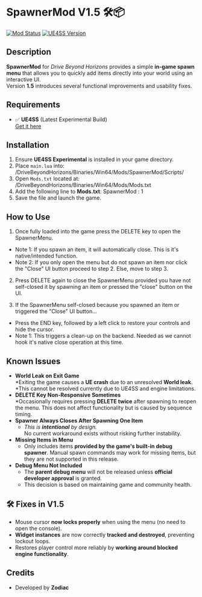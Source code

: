 # SpawnerMod V1.5 🛠️📦

[![Mod Status](https://img.shields.io/badge/status-active-brightgreen)](https://github.com/ZodiacLoneWolf/SpawnerMod)
[![UE4SS Version](https://img.shields.io/badge/UE4SS-experimental-blue)](https://github.com/UE4SS/UE4SS)

## Description

**SpawnerMod** for *Drive Beyond Horizons* provides a simple **in-game spawn menu** that allows you to quickly add items directly into your world using an interactive UI.  
Version **1.5** introduces several functional improvements and usability fixes.

## Requirements

- ✅ **UE4SS** (Latest Experimental Build)  
  [Get it here](https://github.com/UE4SS/UE4SS)

## Installation

1. Ensure **UE4SS Experimental** is installed in your game directory.
2. Place `main.lua` into: <YourGameDirectory>/DriveBeyondHorizons/Binaries/Win64/Mods/SpawnerMod/Scripts/
3. Open `Mods.txt` located at: <YourGameDirectory>/DriveBeyondHorizons/Binaries/Win64/Mods/Mods.txt
4. Add the following line to **Mods.txt**: SpawnerMod : 1
5. Save the file and launch the game.

## How to Use
1. Once fully loaded into the game press the DELETE key to open the SpawnerMenu. 

- Note 1: If you spawn an item, it will automatically close. This is it's native/intended function.
- Note 2: If you only open the menu but do not spawn an item nor click the "Close" UI button proceed to step 2. Else, move to step 3.

2. Press DELETE again to close the SpawnerMenu provided you have not self-closed it by spawning an item or pressed the "close" button on the UI.

3. If the SpawnerMenu self-closed because you spawned an item or triggered the "Close" UI button...
 -  Press the END key, followed by a left click to restore your controls and hide the cursor.
 -  Note 1: This triggers a clean-up on the backend. Needed as we cannot hook it's native close operation at this time.

## Known Issues

- **World Leak on Exit Game**  
    *Exiting the game causes a **UE crash** due to an unresolved **World leak**.
    *This cannot be resolved currently due to UE4SS and engine limitations.
- **DELETE Key Non-Responsive Sometimes**  
    *Occasionally requires pressing **DELETE twice** after spawning to reopen the menu.  This does not affect functionality but is caused by sequence timing.
- **Spawner Always Closes After Spawning One Item**  
    * _This is **intentional** by design._  
 No current workaround exists without risking further instability.
- **Missing Items in Menu**  
    * Only includes items **provided by the game's built-in debug spawner**.  Manual spawn commands may work for missing items, but they are not supported in this release.
- **Debug Menu Not Included**  
    * The **parent debug menu** will not be released unless **official developer approval** is granted.
    * This decision is based on maintaining game and community health.

## 🛠️ Fixes in V1.5

- Mouse cursor **now locks properly** when using the menu (no need to open the console).
- **Widget instances** are now correctly **tracked and destroyed**, preventing lockout loops.
- Restores player control more reliably by **working around blocked engine functionality**.

## Credits

- Developed by **Zodiac**



